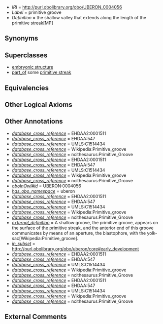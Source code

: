  * *IRI* = http://purl.obolibrary.org/obo/UBERON_0004056
 * *Label* = primitive groove
 * *Definition* = the shallow valley that extends along the length of the primitive streak[MP]

## Synonyms


## Superclasses

 * [embryonic structure](../../UBERON/50/UBERON_0002050.md)
 * [part_of](../../BFO/50/BFO_0000050.md) some [primitive streak](../../UBERON/41/UBERON_0004341.md)

## Equivalencies


## Other Logical Axioms


## Other Annotations

 * *[database_cross_reference](../../ef/oboInOwl#hasDbXref.md)* = EHDAA2:0001511
 * *[database_cross_reference](../../ef/oboInOwl#hasDbXref.md)* = EHDAA:547
 * *[database_cross_reference](../../ef/oboInOwl#hasDbXref.md)* = UMLS:C1514434
 * *[database_cross_reference](../../ef/oboInOwl#hasDbXref.md)* = Wikipedia:Primitive_groove
 * *[database_cross_reference](../../ef/oboInOwl#hasDbXref.md)* = ncithesaurus:Primitive_Groove
 * *[database_cross_reference](../../ef/oboInOwl#hasDbXref.md)* = EHDAA2:0001511
 * *[database_cross_reference](../../ef/oboInOwl#hasDbXref.md)* = EHDAA:547
 * *[database_cross_reference](../../ef/oboInOwl#hasDbXref.md)* = UMLS:C1514434
 * *[database_cross_reference](../../ef/oboInOwl#hasDbXref.md)* = Wikipedia:Primitive_groove
 * *[database_cross_reference](../../ef/oboInOwl#hasDbXref.md)* = ncithesaurus:Primitive_Groove
 * *[oboInOwl#id](../../id/oboInOwl#id.md)* = UBERON:0004056
 * *[has_obo_namespace](../../ce/oboInOwl#hasOBONamespace.md)* = uberon
 * *[database_cross_reference](../../ef/oboInOwl#hasDbXref.md)* = EHDAA2:0001511
 * *[database_cross_reference](../../ef/oboInOwl#hasDbXref.md)* = EHDAA:547
 * *[database_cross_reference](../../ef/oboInOwl#hasDbXref.md)* = UMLS:C1514434
 * *[database_cross_reference](../../ef/oboInOwl#hasDbXref.md)* = Wikipedia:Primitive_groove
 * *[database_cross_reference](../../ef/oboInOwl#hasDbXref.md)* = ncithesaurus:Primitive_Groove
 * *[external_definition](../../UBPROP/01/UBPROP_0000001.md)* = A shallow groove, the primitive groove, appears on the surface of the primitive streak, and the anterior end of this groove communicates by means of an aperture, the blastophore, with the yolk-sac[Wikipedia:Primitive_groove].
 * *[in_subset](../../et/oboInOwl#inSubset.md)* = http://purl.obolibrary.org/obo/uberon/core#early_development
 * *[database_cross_reference](../../ef/oboInOwl#hasDbXref.md)* = EHDAA2:0001511
 * *[database_cross_reference](../../ef/oboInOwl#hasDbXref.md)* = EHDAA:547
 * *[database_cross_reference](../../ef/oboInOwl#hasDbXref.md)* = UMLS:C1514434
 * *[database_cross_reference](../../ef/oboInOwl#hasDbXref.md)* = Wikipedia:Primitive_groove
 * *[database_cross_reference](../../ef/oboInOwl#hasDbXref.md)* = ncithesaurus:Primitive_Groove
 * *[database_cross_reference](../../ef/oboInOwl#hasDbXref.md)* = EHDAA2:0001511
 * *[database_cross_reference](../../ef/oboInOwl#hasDbXref.md)* = EHDAA:547
 * *[database_cross_reference](../../ef/oboInOwl#hasDbXref.md)* = UMLS:C1514434
 * *[database_cross_reference](../../ef/oboInOwl#hasDbXref.md)* = Wikipedia:Primitive_groove
 * *[database_cross_reference](../../ef/oboInOwl#hasDbXref.md)* = ncithesaurus:Primitive_Groove

## External Comments

